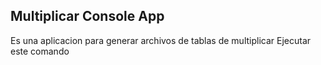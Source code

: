 ## Multiplicar Console App
Es una aplicacion para generar archivos de tablas de multiplicar
Ejecutar este comando

